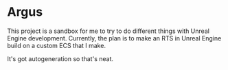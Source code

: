 # Argus

This project is a sandbox for me to try to do different things with Unreal Engine development. Currently, the plan is to make an RTS in Unreal Engine build on a custom ECS that I make.

It's got autogeneration so that's neat.